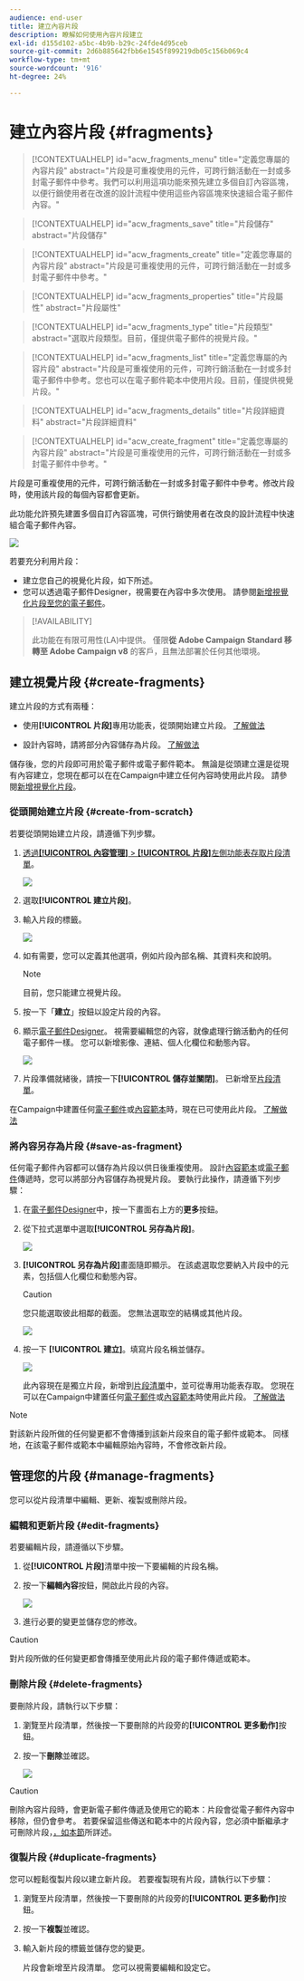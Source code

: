 ```yaml
---
audience: end-user
title: 建立內容片段
description: 瞭解如何使用內容片段建立
exl-id: d155d102-a5bc-4b9b-b29c-24fde4d95ceb
source-git-commit: 2d6b885642fbb6e1545f899219db05c156b069c4
workflow-type: tm+mt
source-wordcount: '916'
ht-degree: 24%

---
```


# 建立內容片段 {#fragments}

>[!CONTEXTUALHELP]
>id="acw_fragments_menu"
>title="定義您專屬的內容片段"
>abstract="片段是可重複使用的元件，可跨行銷活動在一封或多封電子郵件中參考。我們可以利用這項功能來預先建立多個自訂內容區塊，以便行銷使用者在改進的設計流程中使用這些內容區塊來快速組合電子郵件內容。"

>[!CONTEXTUALHELP]
>id="acw_fragments_save"
>title="片段儲存"
>abstract="片段儲存"

>[!CONTEXTUALHELP]
>id="acw_fragments_create"
>title="定義您專屬的內容片段"
>abstract="片段是可重複使用的元件，可跨行銷活動在一封或多封電子郵件中參考。"

>[!CONTEXTUALHELP]
>id="acw_fragments_properties"
>title="片段屬性"
>abstract="片段屬性"

>[!CONTEXTUALHELP]
>id="acw_fragments_type"
>title="片段類型"
>abstract="選取片段類型。目前，僅提供電子郵件的視覺片段。"

>[!CONTEXTUALHELP]
>id="acw_fragments_list"
>title="定義您專屬的內容片段"
>abstract="片段是可重複使用的元件，可跨行銷活動在一封或多封電子郵件中參考。您也可以在電子郵件範本中使用片段。目前，僅提供視覺片段。"

>[!CONTEXTUALHELP]
>id="acw_fragments_details"
>title="片段詳細資料"
>abstract="片段詳細資料"

>[!CONTEXTUALHELP]
>id="acw_create_fragment"
>title="定義您專屬的內容片段"
>abstract="片段是可重複使用的元件，可跨行銷活動在一封或多封電子郵件中參考。"

片段是可重複使用的元件，可跨行銷活動在一封或多封電子郵件中參考。修改片段時，使用該片段的每個內容都會更新。

此功能允許預先建置多個自訂內容區塊，可供行銷使用者在改良的設計流程中快速組合電子郵件內容。

![](assets/fragments.gif)

若要充分利用片段：

* 建立您自己的視覺化片段，如下所述。
* 您可以透過電子郵件Designer，視需要在內容中多次使用。 請參閱[新增視覺化片段至您的電子郵件](../email/use-visual-fragments.md)。

>[!AVAILABILITY]
>
>此功能在有限可用性(LA)中提供。 僅限&#x200B;**從 Adobe Campaign Standard 移轉至 Adobe Campaign v8** 的客戶，且無法部署於任何其他環境。

## 建立視覺片段 {#create-fragments}

建立片段的方式有兩種：

* 使用&#x200B;**[!UICONTROL 片段]**&#x200B;專用功能表，從頭開始建立片段。 [了解做法](#create-from-scratch)

* 設計內容時，請將部分內容儲存為片段。 [了解做法](#save-as-fragment)

儲存後，您的片段即可用於電子郵件或電子郵件範本。 無論是從頭建立還是從現有內容建立，您現在都可以在在Campaign中建立任何內容時使用此片段。 請參閱[新增視覺化片段](../email/use-visual-fragments.md)。

### 從頭開始建立片段 {#create-from-scratch}

若要從頭開始建立片段，請遵循下列步驟。

1. [透過&#x200B;**[!UICONTROL 內容管理]** > **[!UICONTROL 片段]**&#x200B;左側功能表存取片段清單](#access-manage-fragments)。

   ![](assets/fragments-list.png)

1. 選取&#x200B;**[!UICONTROL 建立片段]**。

1. 輸入片段的標籤。

   ![](assets/fragment-create.png)

1. 如有需要，您可以定義其他選項，例如片段內部名稱、其資料夾和說明。

   >[!NOTE]
   >
   >目前，您只能建立視覺片段。

1. 按一下「**建立**」按鈕以設定片段的內容。

1. 顯示[電子郵件Designer](../email/get-started-email-designer.md)。 視需要編輯您的內容，就像處理行銷活動內的任何電子郵件一樣。 您可以新增影像、連結、個人化欄位和動態內容。

   ![](assets/fragment-designer.png)

1. 片段準備就緒後，請按一下&#x200B;**[!UICONTROL 儲存並關閉]**。 已新增至[片段清單](#access-manage-fragments)。

在Campaign中建置任何[電子郵件](../email/get-started-email-designer.md)或[內容範本](use-email-templates.md)時，現在已可使用此片段。 [了解做法](../email/use-visual-fragments.md)


### 將內容另存為片段 {#save-as-fragment}

任何電子郵件內容都可以儲存為片段以供日後重複使用。 設計[內容範本](use-email-templates.md)或[電子郵件](../email/get-started-email-designer.md)傳遞時，您可以將部分內容儲存為視覺片段。 要執行此操作，請遵循下列步驟：

1. 在[電子郵件Designer](../email/get-started-email-designer.md)中，按一下畫面右上方的&#x200B;**更多**&#x200B;按鈕。

1. 從下拉式選單中選取&#x200B;**[!UICONTROL 另存為片段]**。

   ![](assets/fragment-save-as.png)

1. **[!UICONTROL 另存為片段]**&#x200B;畫面隨即顯示。 在該處選取您要納入片段中的元素，包括個人化欄位和動態內容。

   >[!CAUTION]
   >
   >您只能選取彼此相鄰的截面。 您無法選取空的結構或其他片段。

   ![](assets/fragment-save-as-screen.png)

1. 按一下 **[!UICONTROL 建立]**。填寫片段名稱並儲存。

   ![](assets/fragment-save-confirm.png)

   此內容現在是獨立片段，新增到[片段清單](#manage-fragments)中，並可從專用功能表存取。 您現在可以在Campaign中建置任何[電子郵件](../email/get-started-email-designer.md)或[內容範本](use-email-templates.md)時使用此片段。 [了解做法](../email/use-visual-fragments.md)

>[!NOTE]
>
>對該新片段所做的任何變更都不會傳播到該新片段來自的電子郵件或範本。 同樣地，在該電子郵件或範本中編輯原始內容時，不會修改新片段。

## 管理您的片段 {#manage-fragments}

您可以從片段清單中編輯、更新、複製或刪除片段。

### 編輯和更新片段 {#edit-fragments}

若要編輯片段，請遵循以下步驟。

1. 從&#x200B;**[!UICONTROL 片段]**&#x200B;清單中按一下要編輯的片段名稱。
1. 按一下&#x200B;**編輯內容**&#x200B;按鈕，開啟此片段的內容。

   ![](assets/fragment-edit-content.png)

1. 進行必要的變更並儲存您的修改。

>[!CAUTION]
>
>對片段所做的任何變更都會傳播至使用此片段的電子郵件傳遞或範本。


### 刪除片段 {#delete-fragments}

要刪除片段，請執行以下步驟：

1. 瀏覽至片段清單，然後按一下要刪除的片段旁的&#x200B;**[!UICONTROL 更多動作]**&#x200B;按鈕。
1. 按一下&#x200B;**刪除**&#x200B;並確認。

   ![](assets/fragment-list-more-actions.png)

>[!CAUTION]
>
>刪除內容片段時，會更新電子郵件傳遞及使用它的範本：片段會從電子郵件內容中移除，但仍會參考。 若要保留這些傳送和範本中的片段內容，您必須中斷繼承才可刪除片段，[，如本節](use-visual-fragments.md#break-inheritance)所詳述。
>

### 復製片段 {#duplicate-fragments}

您可以輕鬆復製片段以建立新片段。 若要複製現有片段，請執行以下步驟：

1. 瀏覽至片段清單，然後按一下要刪除的片段旁的&#x200B;**[!UICONTROL 更多動作]**&#x200B;按鈕。
1. 按一下&#x200B;**複製**&#x200B;並確認。
1. 輸入新片段的標籤並儲存您的變更。

   片段會新增至片段清單。 您可以視需要編輯和設定它。
